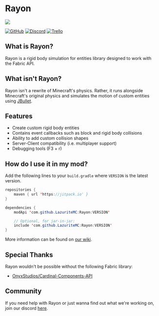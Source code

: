 # Rayon

![](https://github.com/LazuriteMC/Rayon/blob/main/src/main/resources/assets/rayon/icon.png?raw=true)

[![GitHub](https://img.shields.io/github/license/LazuriteMC/Rayon?color=A31F34&label=License&labelColor=8A8B8C)](https://github.com/LazuriteMC/Thimble/blob/main/LICENSE)
[![Discord](https://img.shields.io/discord/719662192601071747?color=7289DA&label=Discord&labelColor=2C2F33&logo=Discord)](https://discord.gg/NNPPHN7b3P)
[![Trello](https://img.shields.io/static/v1?label=Trello&message=Board&color=FFFFFF&logo=Trello&labelColor=0052CC)](https://trello.com/b/SNaD9BVr/rayon)

## What is Rayon?
Rayon is a rigid body simulation for entities library designed to work with the Fabric API.

## What isn't Rayon?
Rayon isn't a rewrite of Minecraft's physics. Rather, it runs alongside Minecraft's original physics
and simulates the motion of custom entities using [JBullet](http://jbullet.advel.cz/).

## Features
* Create custom rigid body entities
* Contains event callbacks such as block and rigid body collisions
* Ability to add custom collision shapes
* Server-Client compatibility (i.e. multiplayer support)
* Debugging tools (F3 + r)

## How do I use it in my mod?
Add the following lines to your `build.gradle` where `VERSION` is the latest version.
```java
repositories {
    maven { url 'https://jitpack.io' }
}

dependencies {
    modApi 'com.github.LazuriteMC:Rayon:VERSION'

    // Optional, for jar-in-jar:
    include 'com.github.LazuriteMC:Rayon:VERSION'
}
```

More information can be found on [our wiki](https://docs.lazurite.dev/rayon/getting-started).

## Special Thanks
Rayon wouldn't be possible without the following Fabric library:
* [OnyxStudios/Cardinal-Components-API](https://github.com/OnyxStudios/Cardinal-Components-API)

## Community
If you need help with Rayon or just wanna find out what we're working on, join our discord [here](https://discord.gg/NNPPHN7b3P).
